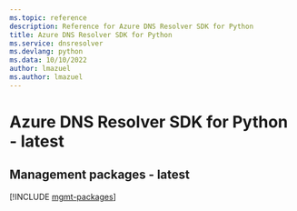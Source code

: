 ```yaml
---
ms.topic: reference
description: Reference for Azure DNS Resolver SDK for Python
title: Azure DNS Resolver SDK for Python
ms.service: dnsresolver
ms.devlang: python
ms.data: 10/10/2022
author: lmazuel
ms.author: lmazuel
---
```

# Azure DNS Resolver SDK for Python - latest

## Management packages - latest
[!INCLUDE [mgmt-packages](dns-resolver-mgmt-index.md)]